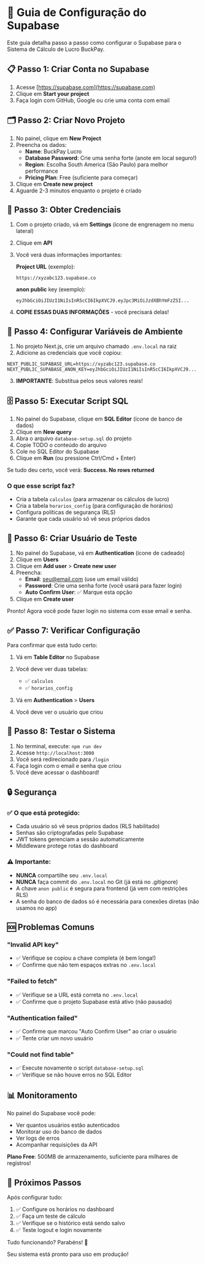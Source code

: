 # 🔧 Guia de Configuração do Supabase

Este guia detalha passo a passo como configurar o Supabase para o Sistema de Cálculo de Lucro BuckPay.

## 📋 Passo 1: Criar Conta no Supabase

1. Acesse [https://supabase.com](https://supabase.com)
2. Clique em **Start your project**
3. Faça login com GitHub, Google ou crie uma conta com email

## 🗂️ Passo 2: Criar Novo Projeto

1. No painel, clique em **New Project**
2. Preencha os dados:
   - **Name**: BuckPay Lucro
   - **Database Password**: Crie uma senha forte (anote em local seguro!)
   - **Region**: Escolha South America (São Paulo) para melhor performance
   - **Pricing Plan**: Free (suficiente para começar)
3. Clique em **Create new project**
4. Aguarde 2-3 minutos enquanto o projeto é criado

## 🔑 Passo 3: Obter Credenciais

1. Com o projeto criado, vá em **Settings** (ícone de engrenagem no menu lateral)
2. Clique em **API**
3. Você verá duas informações importantes:

   **Project URL** (exemplo):
   ```
   https://xyzabc123.supabase.co
   ```

   **anon public** key (exemplo):
   ```
   eyJhbGciOiJIUzI1NiIsInR5cCI6IkpXVCJ9.eyJpc3MiOiJzdXBhYmFzZSI...
   ```

4. **COPIE ESSAS DUAS INFORMAÇÕES** - você precisará delas!

## 📝 Passo 4: Configurar Variáveis de Ambiente

1. No projeto Next.js, crie um arquivo chamado `.env.local` na raiz
2. Adicione as credenciais que você copiou:

```env
NEXT_PUBLIC_SUPABASE_URL=https://xyzabc123.supabase.co
NEXT_PUBLIC_SUPABASE_ANON_KEY=eyJhbGciOiJIUzI1NiIsInR5cCI6IkpXVCJ9...
```

3. **IMPORTANTE**: Substitua pelos seus valores reais!

## 🗄️ Passo 5: Executar Script SQL

1. No painel do Supabase, clique em **SQL Editor** (ícone de banco de dados)
2. Clique em **New query**
3. Abra o arquivo `database-setup.sql` do projeto
4. Copie TODO o conteúdo do arquivo
5. Cole no SQL Editor do Supabase
6. Clique em **Run** (ou pressione Ctrl/Cmd + Enter)

Se tudo deu certo, você verá: **Success. No rows returned**

### O que esse script faz?

- Cria a tabela `calculos` (para armazenar os cálculos de lucro)
- Cria a tabela `horarios_config` (para configuração de horários)
- Configura políticas de segurança (RLS)
- Garante que cada usuário só vê seus próprios dados

## 👤 Passo 6: Criar Usuário de Teste

1. No painel do Supabase, vá em **Authentication** (ícone de cadeado)
2. Clique em **Users**
3. Clique em **Add user** > **Create new user**
4. Preencha:
   - **Email**: seu@email.com (use um email válido)
   - **Password**: Crie uma senha forte (você usará para fazer login)
   - **Auto Confirm User**: ✅ Marque esta opção
5. Clique em **Create user**

Pronto! Agora você pode fazer login no sistema com esse email e senha.

## ✅ Passo 7: Verificar Configuração

Para confirmar que está tudo certo:

1. Vá em **Table Editor** no Supabase
2. Você deve ver duas tabelas:
   - ✅ `calculos`
   - ✅ `horarios_config`

3. Vá em **Authentication** > **Users**
4. Você deve ver o usuário que criou

## 🚀 Passo 8: Testar o Sistema

1. No terminal, execute: `npm run dev`
2. Acesse `http://localhost:3000`
3. Você será redirecionado para `/login`
4. Faça login com o email e senha que criou
5. Você deve acessar o dashboard!

## 🔒 Segurança

### ✅ O que está protegido:

- Cada usuário só vê seus próprios dados (RLS habilitado)
- Senhas são criptografadas pelo Supabase
- JWT tokens gerenciam a sessão automaticamente
- Middleware protege rotas do dashboard

### ⚠️ Importante:

- **NUNCA** compartilhe seu `.env.local`
- **NUNCA** faça commit do `.env.local` no Git (já está no .gitignore)
- A chave `anon public` é segura para frontend (já vem com restrições RLS)
- A senha do banco de dados só é necessária para conexões diretas (não usamos no app)

## 🆘 Problemas Comuns

### "Invalid API key"
- ✅ Verifique se copiou a chave completa (é bem longa!)
- ✅ Confirme que não tem espaços extras no `.env.local`

### "Failed to fetch"
- ✅ Verifique se a URL está correta no `.env.local`
- ✅ Confirme que o projeto Supabase está ativo (não pausado)

### "Authentication failed"
- ✅ Confirme que marcou "Auto Confirm User" ao criar o usuário
- ✅ Tente criar um novo usuário

### "Could not find table"
- ✅ Execute novamente o script `database-setup.sql`
- ✅ Verifique se não houve erros no SQL Editor

## 📊 Monitoramento

No painel do Supabase você pode:

- Ver quantos usuários estão autenticados
- Monitorar uso do banco de dados
- Ver logs de erros
- Acompanhar requisições da API

**Plano Free**: 500MB de armazenamento, suficiente para milhares de registros!

## 🎯 Próximos Passos

Após configurar tudo:

1. ✅ Configure os horários no dashboard
2. ✅ Faça um teste de cálculo
3. ✅ Verifique se o histórico está sendo salvo
4. ✅ Teste logout e login novamente

Tudo funcionando? Parabéns! 🎉

Seu sistema está pronto para uso em produção!





